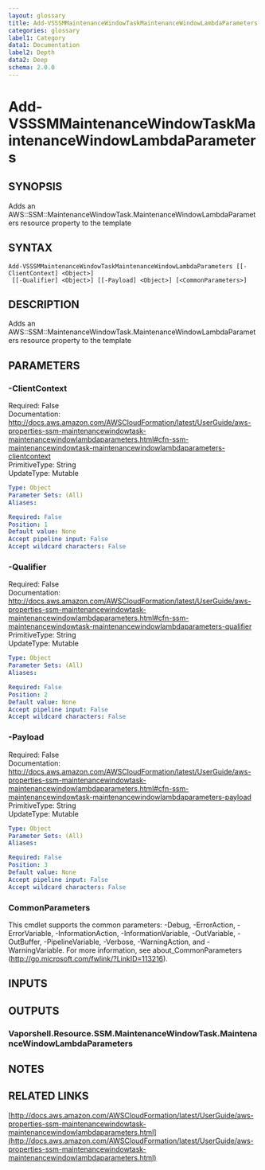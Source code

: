 ```yaml
---
layout: glossary
title: Add-VSSSMMaintenanceWindowTaskMaintenanceWindowLambdaParameters
categories: glossary
label1: Category
data1: Documentation
label2: Depth
data2: Deep
schema: 2.0.0
---
```


# Add-VSSSMMaintenanceWindowTaskMaintenanceWindowLambdaParameters

## SYNOPSIS
Adds an AWS::SSM::MaintenanceWindowTask.MaintenanceWindowLambdaParameters resource property to the template

## SYNTAX

```
Add-VSSSMMaintenanceWindowTaskMaintenanceWindowLambdaParameters [[-ClientContext] <Object>]
 [[-Qualifier] <Object>] [[-Payload] <Object>] [<CommonParameters>]
```

## DESCRIPTION
Adds an AWS::SSM::MaintenanceWindowTask.MaintenanceWindowLambdaParameters resource property to the template

## PARAMETERS

### -ClientContext
Required: False    
Documentation: http://docs.aws.amazon.com/AWSCloudFormation/latest/UserGuide/aws-properties-ssm-maintenancewindowtask-maintenancewindowlambdaparameters.html#cfn-ssm-maintenancewindowtask-maintenancewindowlambdaparameters-clientcontext    
PrimitiveType: String    
UpdateType: Mutable

```yaml
Type: Object
Parameter Sets: (All)
Aliases:

Required: False
Position: 1
Default value: None
Accept pipeline input: False
Accept wildcard characters: False
```

### -Qualifier
Required: False    
Documentation: http://docs.aws.amazon.com/AWSCloudFormation/latest/UserGuide/aws-properties-ssm-maintenancewindowtask-maintenancewindowlambdaparameters.html#cfn-ssm-maintenancewindowtask-maintenancewindowlambdaparameters-qualifier    
PrimitiveType: String    
UpdateType: Mutable

```yaml
Type: Object
Parameter Sets: (All)
Aliases:

Required: False
Position: 2
Default value: None
Accept pipeline input: False
Accept wildcard characters: False
```

### -Payload
Required: False    
Documentation: http://docs.aws.amazon.com/AWSCloudFormation/latest/UserGuide/aws-properties-ssm-maintenancewindowtask-maintenancewindowlambdaparameters.html#cfn-ssm-maintenancewindowtask-maintenancewindowlambdaparameters-payload    
PrimitiveType: String    
UpdateType: Mutable

```yaml
Type: Object
Parameter Sets: (All)
Aliases:

Required: False
Position: 3
Default value: None
Accept pipeline input: False
Accept wildcard characters: False
```

### CommonParameters
This cmdlet supports the common parameters: -Debug, -ErrorAction, -ErrorVariable, -InformationAction, -InformationVariable, -OutVariable, -OutBuffer, -PipelineVariable, -Verbose, -WarningAction, and -WarningVariable.
For more information, see about_CommonParameters (http://go.microsoft.com/fwlink/?LinkID=113216).

## INPUTS

## OUTPUTS

### Vaporshell.Resource.SSM.MaintenanceWindowTask.MaintenanceWindowLambdaParameters

## NOTES

## RELATED LINKS

[http://docs.aws.amazon.com/AWSCloudFormation/latest/UserGuide/aws-properties-ssm-maintenancewindowtask-maintenancewindowlambdaparameters.html](http://docs.aws.amazon.com/AWSCloudFormation/latest/UserGuide/aws-properties-ssm-maintenancewindowtask-maintenancewindowlambdaparameters.html)

